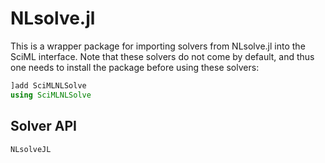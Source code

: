 # NLsolve.jl

This is a wrapper package for importing solvers from NLsolve.jl into the SciML interface.
Note that these solvers do not come by default, and thus one needs to install
the package before using these solvers:

```julia
]add SciMLNLSolve
using SciMLNLSolve
```

## Solver API

```@docs
NLsolveJL
```
